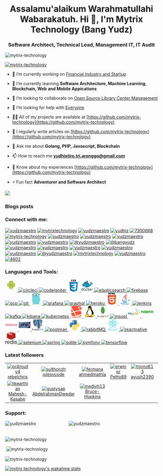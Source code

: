 <h1 align="center">Assalamu'alaikum Warahmatullahi Wabarakatuh. Hi 👋, I'm Mytrix Technology (Bang Yudz)</h1>
<h3 align="center">Software Architect, Technical Lead, Management IT, IT Audit</h3>

<p align="left"> <img src="https://komarev.com/ghpvc/?username=mytrix-technology&label=Profile%20views&color=0e75b6&style=flat" alt="mytrix-technology" /> </p>

<p align="left"> <a href="https://github.com/ryo-ma/github-profile-trophy"><img src="https://github-profile-trophy.vercel.app/?username=mytrix-technology" alt="mytrix-technology" /></a> </p>

- 🔭 I’m currently working on [Financial Industry and Startup](https://btpnsyariah.com/)

- 🌱 I’m currently learning **Software Architecture, Machine Learning, Blockchain, Web and Mobile Appications**

- 👯 I’m looking to collaborate on [Open Source Library Center Management](https://github.com/mytrix-technology)

- 🤝 I’m looking for help with [Everyone](https://github.com/mytrix-technology)

- 👨‍💻 All of my projects are available at [https://github.com/mytrix-technology](https://github.com/mytrix-technology)

- 📝 I regularly write articles on [https://github.com/mytrix-technology](https://github.com/mytrix-technology)

- 💬 Ask me about **Golang, PHP, Javascript, Blockchain**

- 📫 How to reach me **yudhistiro.tri.aronggo@gmail.com**

- 📄 Know about my experiences [https://github.com/mytrix-technology](https://github.com/mytrix-technology)

- ⚡ Fun fact **Adventurer and Software Architect**

<a href="https://www.github.com/mytrix-technology" target="_blank" rel="noreferrer"><img src="https://img.shields.io/github/followers/mytrix-technology?logo=github&style=for-the-badge&color=0891b2&labelColor=1c1917" /></a>

### Blogs posts
<!-- BLOG-POST-LIST:START -->
<!-- BLOG-POST-LIST:END -->

<h3 align="left">Connect with me:</h3>
<p align="left">
<a href="https://codepen.io/yudzmaestro" target="blank"><img align="center" src="https://raw.githubusercontent.com/rahuldkjain/github-profile-readme-generator/master/src/images/icons/Social/codepen.svg" alt="yudzmaestro" height="30" width="40" /></a>
<a href="https://dev.to/mytrixtechnology" target="blank"><img align="center" src="https://raw.githubusercontent.com/rahuldkjain/github-profile-readme-generator/master/src/images/icons/Social/devto.svg" alt="mytrixtechnology" height="30" width="40" /></a>
<a href="https://twitter.com/yudzmaestro" target="blank"><img align="center" src="https://raw.githubusercontent.com/rahuldkjain/github-profile-readme-generator/master/src/images/icons/Social/twitter.svg" alt="yudzmaestro" height="30" width="40" /></a>
<a href="https://linkedin.com/in/yudhiz" target="blank"><img align="center" src="https://raw.githubusercontent.com/rahuldkjain/github-profile-readme-generator/master/src/images/icons/Social/linked-in-alt.svg" alt="yudhiz" height="30" width="40" /></a>
<a href="https://stackoverflow.com/users/7300668" target="blank"><img align="center" src="https://raw.githubusercontent.com/rahuldkjain/github-profile-readme-generator/master/src/images/icons/Social/stack-overflow.svg" alt="7300668" height="30" width="40" /></a>
<a href="https://codesandbox.com/mytrix-technology" target="blank"><img align="center" src="https://raw.githubusercontent.com/rahuldkjain/github-profile-readme-generator/master/src/images/icons/Social/codesandbox.svg" alt="mytrix-technology" height="30" width="40" /></a>
<a href="https://kaggle.com/yudzmaestro" target="blank"><img align="center" src="https://raw.githubusercontent.com/rahuldkjain/github-profile-readme-generator/master/src/images/icons/Social/kaggle.svg" alt="yudzmaestro" height="30" width="40" /></a>
<a href="https://fb.com/yudzmaestro" target="blank"><img align="center" src="https://raw.githubusercontent.com/rahuldkjain/github-profile-readme-generator/master/src/images/icons/Social/facebook.svg" alt="yudzmaestro" height="30" width="40" /></a>
<a href="https://instagram.com/yudzmaestro" target="blank"><img align="center" src="https://raw.githubusercontent.com/rahuldkjain/github-profile-readme-generator/master/src/images/icons/Social/instagram.svg" alt="yudzmaestro" height="30" width="40" /></a>
<a href="https://dribbble.com/yudzmaestro" target="blank"><img align="center" src="https://raw.githubusercontent.com/rahuldkjain/github-profile-readme-generator/master/src/images/icons/Social/dribbble.svg" alt="yudzmaestro" height="30" width="40" /></a>
<a href="https://www.behance.net/yudzmaestro" target="blank"><img align="center" src="https://raw.githubusercontent.com/rahuldkjain/github-profile-readme-generator/master/src/images/icons/Social/behance.svg" alt="yudzmaestro" height="30" width="40" /></a>
<a href="https://hashnode.com/@yudzmaestro" target="blank"><img align="center" src="https://raw.githubusercontent.com/rahuldkjain/github-profile-readme-generator/master/src/images/icons/Social/hashnode.svg" alt="@yudzmaestro" height="30" width="40" /></a>
<a href="https://medium.com/@bangyudz" target="blank"><img align="center" src="https://raw.githubusercontent.com/rahuldkjain/github-profile-readme-generator/master/src/images/icons/Social/medium.svg" alt="@bangyudz" height="30" width="40" /></a>
<a href="https://www.youtube.com/c/yudzmaestro" target="blank"><img align="center" src="https://raw.githubusercontent.com/rahuldkjain/github-profile-readme-generator/master/src/images/icons/Social/youtube.svg" alt="yudzmaestro" height="30" width="40" /></a>
<a href="https://www.codechef.com/users/yudzmaestro" target="blank"><img align="center" src="https://cdn.jsdelivr.net/npm/simple-icons@3.1.0/icons/codechef.svg" alt="yudzmaestro" height="30" width="40" /></a>
<a href="https://www.hackerrank.com/yudzmaestro" target="blank"><img align="center" src="https://raw.githubusercontent.com/rahuldkjain/github-profile-readme-generator/master/src/images/icons/Social/hackerrank.svg" alt="yudzmaestro" height="30" width="40" /></a>
<a href="https://codeforces.com/profile/yudzmaestro" target="blank"><img align="center" src="https://raw.githubusercontent.com/rahuldkjain/github-profile-readme-generator/master/src/images/icons/Social/codeforces.svg" alt="yudzmaestro" height="30" width="40" /></a>
<a href="https://www.leetcode.com/yudzmaestro" target="blank"><img align="center" src="https://raw.githubusercontent.com/rahuldkjain/github-profile-readme-generator/master/src/images/icons/Social/leet-code.svg" alt="yudzmaestro" height="30" width="40" /></a>
<a href="https://www.hackerearth.com/@yudzmaestro" target="blank"><img align="center" src="https://raw.githubusercontent.com/rahuldkjain/github-profile-readme-generator/master/src/images/icons/Social/hackerearth.svg" alt="@yudzmaestro" height="30" width="40" /></a>
<a href="https://auth.geeksforgeeks.org/user/mytrixtechnology" target="blank"><img align="center" src="https://raw.githubusercontent.com/rahuldkjain/github-profile-readme-generator/master/src/images/icons/Social/geeks-for-geeks.svg" alt="mytrixtechnology" height="30" width="40" /></a>
<a href="https://www.topcoder.com/members/yudzmaestro" target="blank"><img align="center" src="https://raw.githubusercontent.com/rahuldkjain/github-profile-readme-generator/master/src/images/icons/Social/topcoder.svg" alt="yudzmaestro" height="30" width="40" /></a>
<a href="https://discord.gg/4602" target="blank"><img align="center" src="https://raw.githubusercontent.com/rahuldkjain/github-profile-readme-generator/master/src/images/icons/Social/discord.svg" alt="4602" height="30" width="40" /></a>
</p>

<h3 align="left">Languages and Tools:</h3>
<p align="left"> <a href="https://developer.android.com" target="_blank" rel="noreferrer"> <img src="https://raw.githubusercontent.com/devicons/devicon/master/icons/android/android-original-wordmark.svg" alt="android" width="40" height="40"/> </a> <a href="https://circleci.com" target="_blank" rel="noreferrer"> <img src="https://www.vectorlogo.zone/logos/circleci/circleci-icon.svg" alt="circleci" width="40" height="40"/> </a> <a href="https://codeigniter.com" target="_blank" rel="noreferrer"> <img src="https://cdn.worldvectorlogo.com/logos/codeigniter.svg" alt="codeigniter" width="40" height="40"/> </a> <a href="https://www.w3schools.com/css/" target="_blank" rel="noreferrer"> <img src="https://raw.githubusercontent.com/devicons/devicon/master/icons/css3/css3-original-wordmark.svg" alt="css3" width="40" height="40"/> </a> <a href="https://www.docker.com/" target="_blank" rel="noreferrer"> <img src="https://raw.githubusercontent.com/devicons/devicon/master/icons/docker/docker-original-wordmark.svg" alt="docker" width="40" height="40"/> </a> <a href="https://www.elastic.co" target="_blank" rel="noreferrer"> <img src="https://www.vectorlogo.zone/logos/elastic/elastic-icon.svg" alt="elasticsearch" width="40" height="40"/> </a> <a href="https://firebase.google.com/" target="_blank" rel="noreferrer"> <img src="https://www.vectorlogo.zone/logos/firebase/firebase-icon.svg" alt="firebase" width="40" height="40"/> </a> <a href="https://cloud.google.com" target="_blank" rel="noreferrer"> <img src="https://www.vectorlogo.zone/logos/google_cloud/google_cloud-icon.svg" alt="gcp" width="40" height="40"/> </a> <a href="https://git-scm.com/" target="_blank" rel="noreferrer"> <img src="https://www.vectorlogo.zone/logos/git-scm/git-scm-icon.svg" alt="git" width="40" height="40"/> </a> <a href="https://golang.org" target="_blank" rel="noreferrer"> <img src="https://raw.githubusercontent.com/devicons/devicon/master/icons/go/go-original.svg" alt="go" width="40" height="40"/> </a> <a href="https://grafana.com" target="_blank" rel="noreferrer"> <img src="https://www.vectorlogo.zone/logos/grafana/grafana-icon.svg" alt="grafana" width="40" height="40"/> </a> <a href="https://graphql.org" target="_blank" rel="noreferrer"> <img src="https://www.vectorlogo.zone/logos/graphql/graphql-icon.svg" alt="graphql" width="40" height="40"/> </a> <a href="https://heroku.com" target="_blank" rel="noreferrer"> <img src="https://www.vectorlogo.zone/logos/heroku/heroku-icon.svg" alt="heroku" width="40" height="40"/> </a> <a href="https://www.w3.org/html/" target="_blank" rel="noreferrer"> <img src="https://raw.githubusercontent.com/devicons/devicon/master/icons/html5/html5-original-wordmark.svg" alt="html5" width="40" height="40"/> </a> <a href="https://www.java.com" target="_blank" rel="noreferrer"> <img src="https://raw.githubusercontent.com/devicons/devicon/master/icons/java/java-original.svg" alt="java" width="40" height="40"/> </a> <a href="https://www.jenkins.io" target="_blank" rel="noreferrer"> <img src="https://www.vectorlogo.zone/logos/jenkins/jenkins-icon.svg" alt="jenkins" width="40" height="40"/> </a> <a href="https://kafka.apache.org/" target="_blank" rel="noreferrer"> <img src="https://www.vectorlogo.zone/logos/apache_kafka/apache_kafka-icon.svg" alt="kafka" width="40" height="40"/> </a> <a href="https://www.elastic.co/kibana" target="_blank" rel="noreferrer"> <img src="https://www.vectorlogo.zone/logos/elasticco_kibana/elasticco_kibana-icon.svg" alt="kibana" width="40" height="40"/> </a> <a href="https://kubernetes.io" target="_blank" rel="noreferrer"> <img src="https://www.vectorlogo.zone/logos/kubernetes/kubernetes-icon.svg" alt="kubernetes" width="40" height="40"/> </a> <a href="https://laravel.com/" target="_blank" rel="noreferrer"> <img src="https://raw.githubusercontent.com/devicons/devicon/master/icons/laravel/laravel-plain-wordmark.svg" alt="laravel" width="40" height="40"/> </a> <a href="https://www.linux.org/" target="_blank" rel="noreferrer"> <img src="https://raw.githubusercontent.com/devicons/devicon/master/icons/linux/linux-original.svg" alt="linux" width="40" height="40"/> </a> <a href="https://www.mongodb.com/" target="_blank" rel="noreferrer"> <img src="https://raw.githubusercontent.com/devicons/devicon/master/icons/mongodb/mongodb-original-wordmark.svg" alt="mongodb" width="40" height="40"/> </a> <a href="https://www.microsoft.com/en-us/sql-server" target="_blank" rel="noreferrer"> <img src="https://www.svgrepo.com/show/303229/microsoft-sql-server-logo.svg" alt="mssql" width="40" height="40"/> </a> <a href="https://www.mysql.com/" target="_blank" rel="noreferrer"> <img src="https://raw.githubusercontent.com/devicons/devicon/master/icons/mysql/mysql-original-wordmark.svg" alt="mysql" width="40" height="40"/> </a> <a href="https://www.nginx.com" target="_blank" rel="noreferrer"> <img src="https://raw.githubusercontent.com/devicons/devicon/master/icons/nginx/nginx-original.svg" alt="nginx" width="40" height="40"/> </a> <a href="https://www.oracle.com/" target="_blank" rel="noreferrer"> <img src="https://raw.githubusercontent.com/devicons/devicon/master/icons/oracle/oracle-original.svg" alt="oracle" width="40" height="40"/> </a> <a href="https://www.php.net" target="_blank" rel="noreferrer"> <img src="https://raw.githubusercontent.com/devicons/devicon/master/icons/php/php-original.svg" alt="php" width="40" height="40"/> </a> <a href="https://www.postgresql.org" target="_blank" rel="noreferrer"> <img src="https://raw.githubusercontent.com/devicons/devicon/master/icons/postgresql/postgresql-original-wordmark.svg" alt="postgresql" width="40" height="40"/> </a> <a href="https://postman.com" target="_blank" rel="noreferrer"> <img src="https://www.vectorlogo.zone/logos/getpostman/getpostman-icon.svg" alt="postman" width="40" height="40"/> </a> <a href="https://www.python.org" target="_blank" rel="noreferrer"> <img src="https://raw.githubusercontent.com/devicons/devicon/master/icons/python/python-original.svg" alt="python" width="40" height="40"/> </a> <a href="https://www.rabbitmq.com" target="_blank" rel="noreferrer"> <img src="https://www.vectorlogo.zone/logos/rabbitmq/rabbitmq-icon.svg" alt="rabbitMQ" width="40" height="40"/> </a> <a href="https://reactjs.org/" target="_blank" rel="noreferrer"> <img src="https://raw.githubusercontent.com/devicons/devicon/master/icons/react/react-original-wordmark.svg" alt="react" width="40" height="40"/> </a> <a href="https://reactnative.dev/" target="_blank" rel="noreferrer"> <img src="https://reactnative.dev/img/header_logo.svg" alt="reactnative" width="40" height="40"/> </a> <a href="https://redis.io" target="_blank" rel="noreferrer"> <img src="https://raw.githubusercontent.com/devicons/devicon/master/icons/redis/redis-original-wordmark.svg" alt="redis" width="40" height="40"/> </a> <a href="https://www.selenium.dev" target="_blank" rel="noreferrer"> <img src="https://raw.githubusercontent.com/detain/svg-logos/780f25886640cef088af994181646db2f6b1a3f8/svg/selenium-logo.svg" alt="selenium" width="40" height="40"/> </a> <a href="https://spring.io/" target="_blank" rel="noreferrer"> <img src="https://www.vectorlogo.zone/logos/springio/springio-icon.svg" alt="spring" width="40" height="40"/> </a> <a href="https://www.sqlite.org/" target="_blank" rel="noreferrer"> <img src="https://www.vectorlogo.zone/logos/sqlite/sqlite-icon.svg" alt="sqlite" width="40" height="40"/> </a> <a href="https://symfony.com" target="_blank" rel="noreferrer"> <img src="https://symfony.com/logos/symfony_black_03.svg" alt="symfony" width="40" height="40"/> </a> <a href="https://www.tensorflow.org" target="_blank" rel="noreferrer"> <img src="https://www.vectorlogo.zone/logos/tensorflow/tensorflow-icon.svg" alt="tensorflow" width="40" height="40"/> </a> </p>

### Latest followers

<!-- FOLLOWER-LIST:START -->
<table>
  <tr>

<td align="center">
     <a href="https://github.com/pr4mudy4">
       <img src="https://avatars.githubusercontent.com/u/13944541?v=4" width="100px;" alt="pr4mudy4"/>
     </a>
     <br />
     <a href="https://github.com/pr4mudy4">rebelchris</a>
  </td>
		
<td align="center">
     <a href="https://github.com/sulthonzh">
       <img src="https://avatars.githubusercontent.com/u/4921059?v=4" width="100px;" alt="sulthonzh"/>
     </a>
     <br />
     <a href="https://github.com/sulthonzh">julesvcode</a>
  </td>
		
<td align="center">
     <a href="https://github.com/fermana">
       <img src="https://avatars.githubusercontent.com/u/7791716?v=4" width="100px;" alt="fermana"/>
     </a>
     <br />
     <a href="https://github.com/fermana">ahmedmathla</a>
  </td>
		
<td align="center">
     <a href="https://github.com/erwinpr">
       <img src="https://avatars.githubusercontent.com/u/2747667?v=4" width="100px;" alt="erwinpr"/>
     </a>
     <br />
     <a href="https://github.com/erwinpr">PeHo89</a>
  </td>
		
<td align="center">
     <a href="https://github.com/triono613">
       <img src="https://avatars.githubusercontent.com/u/8454876?v=4" width="100px;" alt="triono613"/>
     </a>
     <br />
     <a href="https://github.com/triono613">ayush2390</a>
  </td>
		
<td align="center">
     <a href="https://github.com/topanbegin">
       <img src="https://avatars.githubusercontent.com/u/12760639?v=4" width="100px;" alt="topanbegin"/>
     </a>
     <br />
     <a href="https://github.com/topanbegin">dnlbellfield</a>
  </td>
		
<td align="center">
     <a href="https://github.com/sikumkum">
       <img src="https://avatars.githubusercontent.com/u/2140308?v=4" width="100px;" alt="sikumkum"/>
     </a>
     <br />
     <a href="https://github.com/sikumkum">amehi0index</a>
  </td>
		  </tr>
  <tr>

<td align="center">
     <a href="https://github.com/likearthian">
       <img src="https://avatars.githubusercontent.com/u/6469488?v=4" width="100px;" alt="likearthian"/>
     </a>
     <br />
     <a href="https://github.com/likearthian">Mahesh-Kasabe</a>
  </td>
		
<td align="center">
     <a href="https://github.com/gustysap">
       <img src="https://avatars.githubusercontent.com/u/30117785?v=4" width="100px;" alt="gustysap"/>
     </a>
     <br />
     <a href="https://github.com/gustysap">AbdelrahmanDwedar</a>
  </td>
		
<td align="center">
     <a href="https://github.com/medivh13">
       <img src="https://avatars.githubusercontent.com/u/35633147?v=4" width="100px;" alt="medivh13"/>
     </a>
     <br />
     <a href="https://github.com/medivh13">Bruce-Hopkins</a>
  </td>
		  </tr>
</table>
<!-- FOLLOWER-LIST:END -->


<h3 align="left">Support:</h3>
<p><a href="https://www.buymeacoffee.com/yudzmaestro"> <img align="left" src="https://cdn.buymeacoffee.com/buttons/v2/default-yellow.png" height="50" width="210" alt="yudzmaestro" /></a><a href="https://ko-fi.com/yudzmaestro"> <img align="left" src="https://cdn.ko-fi.com/cdn/kofi3.png?v=3" height="50" width="210" alt="yudzmaestro" /></a></p><br><br>


<p><img align="center" src="https://github-readme-stats.vercel.app/api/top-langs?username=mytrix-technology&show_icons=true&locale=en&layout=compact" alt="mytrix-technology" /></p>

<p>&nbsp;<img align="center" src="https://github-readme-stats.vercel.app/api?username=mytrix-technology&show_icons=true&locale=en" alt="mytrix-technology" /></p>

<p><img align="center" src="https://github-readme-streak-stats.herokuapp.com/?user=mytrix-technology&" alt="mytrix-technology" /></p>

[![mytrix technology's wakatime stats](https://github-readme-stats.vercel.app/api/wakatime?username=yudzmaestro)](https://github.com/anuraghazra/github-readme-stats)
